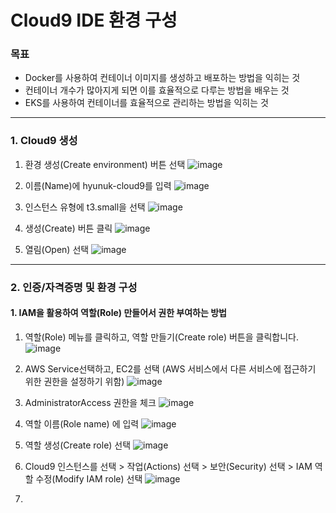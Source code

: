 # Cloud9 IDE 환경 구성



### 목표
- Docker를 사용하여 컨테이너 이미지를 생성하고 배포하는 방법을 익히는 것
- 컨테이너 개수가 많아지게 되면 이를 효율적으로 다루는 방법을 배우는 것
- EKS를 사용하여 컨테이너를 효율적으로 관리하는 방법을 익히는 것

--- 
### 1. Cloud9 생성
1. 환경 생성(Create environment) 버튼 선택
![image](https://github.com/devhyunuk/bespin-essential/assets/49749510/1e6f21a2-d351-4e1c-8643-cb303fd99ce4)

2. 이름(Name)에 hyunuk-cloud9를 입력
![image](https://github.com/devhyunuk/bespin-essential/assets/49749510/6438ee0a-63c1-43ac-aee6-81a46cc54766)

3. 인스턴스 유형에 t3.small을 선택
![image](https://github.com/devhyunuk/bespin-essential/assets/49749510/04f8ba66-7012-47d4-a4e4-d63c37b7207b)

4. 생성(Create) 버튼 클릭
![image](https://github.com/devhyunuk/bespin-essential/assets/49749510/f52bd284-d5f7-43e8-b688-053878291a64)

5. 열림(Open) 선택
![image](https://github.com/devhyunuk/bespin-essential/assets/49749510/29eeecce-4b63-4ded-9cc8-c8c9ce636cb7)


--- 
### 2. 인증/자격증명 및 환경 구성
#### 1. IAM을 활용하여 역할(Role) 만들어서 권한 부여하는 방법

1. 역할(Role) 메뉴를 클릭하고, 역할 만들기(Create role) 버튼을 클릭합니다.
![image](https://github.com/devhyunuk/bespin-essential/assets/49749510/3967ff70-0ed7-4668-9ccc-f75b588a02c0)

2. AWS Service선택하고, EC2를 선택 (AWS 서비스에서 다른 서비스에 접근하기 위한 권한을 설정하기 위함)
![image](https://github.com/devhyunuk/bespin-essential/assets/49749510/46a8ca39-882e-48a3-85b1-9710f126ede9)

3. AdministratorAccess 권한을 체크
![image](https://github.com/devhyunuk/bespin-essential/assets/49749510/fa886913-3df1-4401-92be-20017f93bbaa)

4. 역할 이름(Role name) 에 입력
![image](https://github.com/devhyunuk/bespin-essential/assets/49749510/82d3fdbd-f3db-4ce6-bab1-e4396f986333)

5. 역할 생성(Create role) 선택
![image](https://github.com/devhyunuk/bespin-essential/assets/49749510/dfc47a69-625e-4349-8ee4-8b8fd0b34e30)

6. Cloud9 인스턴스를 선택 > 작업(Actions) 선택 > 보안(Security) 선택 > IAM 역할 수정(Modify IAM role) 선택
![image](https://github.com/devhyunuk/bespin-essential/assets/49749510/499a9270-f8ec-4bf9-af11-37218c2c437b)

8. 
